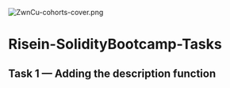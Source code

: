 ![ZwnCu-cohorts-cover.png](https://hackmd.io/_uploads/rJ9K5H9Q6.png)

# Risein-SolidityBootcamp-Tasks

## Task 1 — Adding the description function
